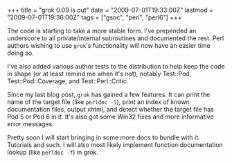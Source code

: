 +++
title = "grok 0.09 is out"
date = "2009-07-01T19:33:00Z"
lastmod = "2009-07-01T19:36:00Z"
tags = ["gsoc", "perl", "perl6"]
+++

The code is starting to take a more stable form. I've prepended an underscore
to all private/internal subroutines and documented the rest. Perl authors
wishing to use `grok`'s functionality will now have an easier time doing so.
<!--more-->

I've also added various author tests to the distribution to help keep the code
in shape (or at least remind me when it's not), notably Test::Pod,
Test::Pod::Coverage, and Test::Perl::Critic.

Since my last blog post, `grok` has gained a few features. It can print the
name of the target file (like `perldoc -l`), print an index of known
documentation files, output xhtml, and detect whether the target file has Pod
5 or Pod 6 in it. It's also got some Win32 fixes and more informative error
messages.

Pretty soon I will start bringing in some more docs to bundle with it.
Tutorials and such. I will also most likely implement function documentation
lookup (like `perldoc -f`) in grok.

